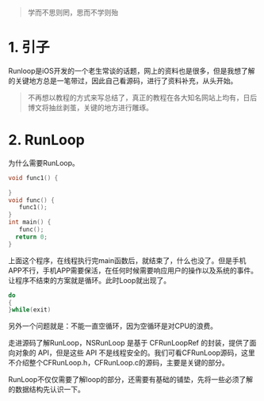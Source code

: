 > 学而不思则罔，思而不学则殆

# 1. 引子

Runloop是iOS开发的一个老生常谈的话题，网上的资料也是很多，但是我想了解的关键地方总是一笔带过，因此自己看源码，进行了资料补充，从头开始。

> 不再想以教程的方式来写总结了，真正的教程在各大知名网站上均有，日后博文将抽丝剥茧，关键的地方进行雕琢。

# 2. RunLoop

为什么需要RunLoop。

```c
void func1() {
  
}
void func() {
   func1();
}
int main() {
   func();
  return 0;
}
```

上面这个程序，在线程执行完main函数后，就结束了，什么也没了。但是手机APP不行，手机APP需要保活，在任何时候需要响应用户的操作以及系统的事件。让程序不结束的方案就是循环。此时Loop就出现了。

```c
do
{
}while(exit)
```

另外一个问题就是：不能一直空循环，因为空循环是对CPU的浪费。

走进源码了解RunLoop，NSRunLoop 是基于 CFRunLoopRef 的封装，提供了面向对象的 API，但是这些 API 不是线程安全的。我们可看CFRunLoop源码，这里不介绍整个CFRunLoop.h，CFRunLoop.c的源码，主要是关键的部分。

RunLoop不仅仅需要了解loop的部分，还需要有基础的铺垫，先将一些必须了解的数据结构先认识一下。